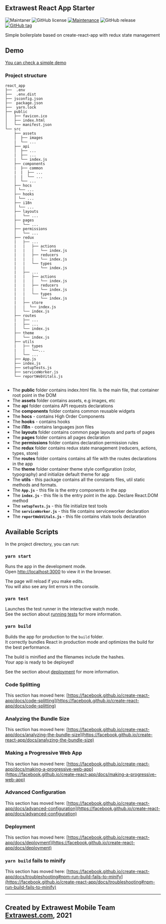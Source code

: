 ## Extrawest React App Starter

![Maintaner](https://img.shields.io/badge/maintainer-extrawest.com-blue)
![GitHub license](https://img.shields.io/github/license/Naereen/StrapDown.js.svg)
[![Maintenance](https://img.shields.io/badge/Maintained%3F-yes-green.svg)](https://github.com/extrawest/flutter_web_app/graphs/commit-activity)
![GitHub release](https://img.shields.io/github/release/Naereen/StrapDown.js.svg)
[![GitHub tag](https://img.shields.io/github/tag/Naereen/StrapDown.js.svg)](https://GitHub.com/Naereen/StrapDown.js/tags/)

Simple boilerplate based on create-react-app with redux state management

## Demo

[You can check a simple demo](https://react-starter-kit-29966.web.app/)

### Project structure 
```text
react_app
├──  .env 
├──  .env.dist
├── jsconfig.json
├──  package.json
├──  yarn.lock
├── public
│   ├── favicon.ico
│   ├── index.html
│   └── manifest.json
└── src
    ├── assets
    │  ├── images
    |  └── ... 
    ├── api
    │  ├── ...
    |  ├── ...
    |  └── index.js 
    ├── components
    |  ├── common
    |  |  ├── ...   
    |  |  └── ... 
    │  └── ...
    ├── hocs
    │ └── ...
    ├── hooks
    │ └── ...
    ├── i18n
    │ └── ...
    ├── layouts
    |   └── ...
    ├── pages
    │   └── ...
    ├── permissions
    │   └── ...
    ├── redux
    |   ├── ... 
    |   |   ├── actions
    |   |   |   └── index.js
    |   |   ├── reducers
    |   |   |   └── index.js
    |   |   └── types
    |   |       └── index.js
    |   ├── ... 
    |   |   ├── actions
    |   |   |   └── index.js
    |   |   ├── reducers
    |   |   |   └── index.js
    |   |   └── types
    |   |       └── index.js
    |   ├── store
    |   |  └── index.js
    │   └── index.js
    ├── routes
    |   ├── ... 
    |   ├── ... 
    │   └── index.js
    ├── theme
    │   └── index.js
    ├── utils
    |   ├── types
    |   |   └──...
    │   └── ...
    ├── App.js
    ├── index.js
    ├── setupTests.js 
    ├── serviceWorker.js 
    └── reportWebVitals.js 
 
```
* The **public** folder contains index.html file. Is the main file, that container root point in the DOM
* The **assets** folder contains assets, e.g images, etc
* The **api** folder contains API requests declarations
* The **components** folder contains common reusable widgets
* The **hocs** - contains High Order Components
* The **hooks** - contains hooks
* The **i18n** - contains languages json files
* The **layouts** folder contains common page layouts and parts of pages
* The **pages** folder contains all pages declaration
* The **permissions** folder contains declaration permission rules
* The **redux** folder contains redux state management (reducers, actions, types, store)
* The **routes** folder contains contains all file with the routes declarations in the app
* The **theme** folder container theme style configuration (color, typography) and initialize default theme for app
* The **utils** - this package contains all the constants files, util static methods and formats.
* The **`App.js`** - this file is the entry components in the app
* The **`index.js`** - this file is the entry point in the app. Declare React.DOM method 
* The **`setupTests.js`** - this file initialize test tools
* The **`serviceWorker.js`** - this file contains serviceworker declaration
* The **`reportWebVitals.js`** - this file contains vitals tools declaration

## Available Scripts

In the project directory, you can run:

### `yarn start`

Runs the app in the development mode.\
Open [http://localhost:3000](http://localhost:3000) to view it in the browser.

The page will reload if you make edits.\
You will also see any lint errors in the console.

### `yarn test`

Launches the test runner in the interactive watch mode.\
See the section about [running tests](https://facebook.github.io/create-react-app/docs/running-tests) for more information.

### `yarn build`

Builds the app for production to the `build` folder.\
It correctly bundles React in production mode and optimizes the build for the best performance.

The build is minified and the filenames include the hashes.\
Your app is ready to be deployed!


See the section about [deployment](https://facebook.github.io/create-react-app/docs/deployment) for more information.

### Code Splitting

This section has moved here: [https://facebook.github.io/create-react-app/docs/code-splitting](https://facebook.github.io/create-react-app/docs/code-splitting)

### Analyzing the Bundle Size

This section has moved here: [https://facebook.github.io/create-react-app/docs/analyzing-the-bundle-size](https://facebook.github.io/create-react-app/docs/analyzing-the-bundle-size)

### Making a Progressive Web App

This section has moved here: [https://facebook.github.io/create-react-app/docs/making-a-progressive-web-app](https://facebook.github.io/create-react-app/docs/making-a-progressive-web-app)

### Advanced Configuration

This section has moved here: [https://facebook.github.io/create-react-app/docs/advanced-configuration](https://facebook.github.io/create-react-app/docs/advanced-configuration)

### Deployment

This section has moved here: [https://facebook.github.io/create-react-app/docs/deployment](https://facebook.github.io/create-react-app/docs/deployment)

### `yarn build` fails to minify

This section has moved here: [https://facebook.github.io/create-react-app/docs/troubleshooting#npm-run-build-fails-to-minify](https://facebook.github.io/create-react-app/docs/troubleshooting#npm-run-build-fails-to-minify)

---
Created by Extrawest Mobile Team
[Extrawest.com](https://www.extrawest.com), 2021
---